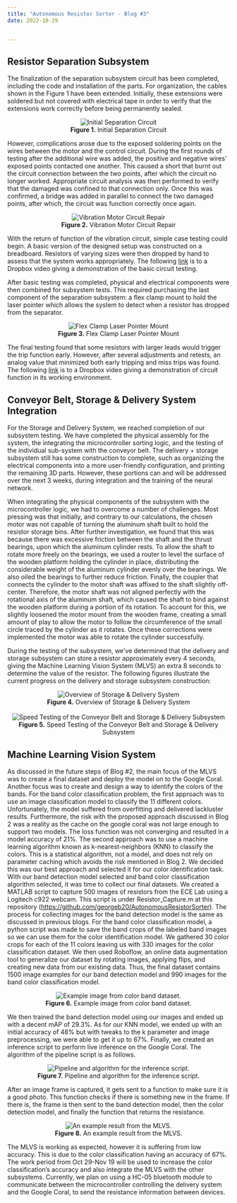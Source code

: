 ```yaml
---
title: "Autonomous Resistor Sorter - Blog #3"
date: 2022-10-29


---
```


## Resistor Separation Subsystem
The finalization of the separation subsystem circuit has been completed, including the code and installation of the parts. For organization, the cables shown in the Figure 1 have been extended. Initially, these extensions were soldered but not covered with electrical tape in order to verify that the extensions work correctly before being permanently sealed.

<p style="text-align:center">
<img src="\Autonomous-Resistor-Sorter\assets\images\post_10_29_22\initial_separation_circuit.png" alt="Initial Separation Circuit">
<br/>
<b>Figure 1.</b> Initial Separation Circuit
</p>

However, complications arose due to the exposed soldering points on the wires between the motor and the control circuit. During the first rounds of testing after the additional wire was added, the positive and negative wires' exposed points contacted one another. This caused a short that burnt out the circuit connection between the two points, after which the circuit no longer worked. Appropriate circuit analysis was then performed to verify that the damaged was confined to that connection only. Once this was confirmed, a bridge was added in parallel to connect the two damaged points, after which, the circuit was function correctly once again.

<p style="text-align:center">
<img src="\Autonomous-Resistor-Sorter\assets\images\post_10_29_22\vibration_motor_circuit_repair.png" alt="Vibration Motor Circuit Repair">
<br/>
<b>Figure 2.</b> Vibration Motor Circuit Repair
</p>

With the return of function of the vibration circuit, simple case testing could begin. A basic version of the designed setup was constructed on a breadboard. Resistors of varying sizes were then dropped by hand to assess that the system works appropriately. The following [link](https://www.dropbox.com/s/gn49cvh90hivkk7/IMG_2308.MOV?dl=0) is to a Dropbox video giving a demonstration of the basic circuit testing.
 
After basic testing was completed, physical and electrical components were then combined for subsystem tests. This required purchasing the last component of the separation subsystem: a flex clamp mount to hold the laser pointer which allows the system to detect when a resistor has dropped from the separator.

<p style="text-align:center">
<img src="\Autonomous-Resistor-Sorter\assets\images\post_10_29_22\flex_clamp_laser_pointer_mount.png" alt="Flex Clamp Laser Pointer Mount">
<br/>
<b>Figure 3.</b> Flex Clamp Laser Pointer Mount
</p>

The final testing found that some resistors with larger leads would trigger the trip function early. However, after several adjustments and retests, an analog value that minimized both early tripping and miss trips was found. The following [link](https://www.dropbox.com/s/yrvi6yx1sivwlbf/IMG_2322.MOV?dl=0) is to a Dropbox video giving a demonstration of circuit function in its working environment.
 

## Conveyor Belt, Storage & Delivery System Integration
For the Storage and Delivery System, we reached completion of our subsystem testing. We have completed the physical assembly for the system, the integrating the microcontroller sorting logic, and the testing of the individual sub-system with the conveyor belt. The delivery + storage subsystem still has some construction to complete, such as organizing the electrical components into a more user-friendly configuration, and printing the remaining 3D parts. However, these portions can and will be addressed over the next 3 weeks, during integration and the training of the neural network.

When integrating the physical components of the subsystem with the microcontroller logic, we had to overcome a number of challenges. Most pressing was that initially, and contrary to our calculations, the chosen motor was not capable of turning the aluminum shaft built to hold the resistor storage bins. After further investigation, we found that this was because there was excessive friction between the shaft and the thrust bearings, upon which the aluminum cylinder rests. To allow the shaft to rotate more freely on the bearings, we used a router to level the surface of the wooden platform holding the cylinder in place, distributing the considerable weight of the aluminum cylinder evenly over the bearings. We also oiled the bearings to further reduce friction. Finally, the coupler that connects the cylinder to the motor shaft was affixed to the shaft slightly off-center. Therefore, the motor shaft was not aligned perfectly with the rotational axis of the aluminum shaft, which caused the shaft to bind against the wooden platform during a portion of its rotation. To account for this, we slightly loosened the motor mount from the wooden frame, creating a small amount of play to allow the motor to follow the circumference of the small circle traced by the cylinder as it rotates. Once these corrections were implemented the motor was able to rotate the cylinder successfully.

During the testing of the subsystem, we've determined that the delivery and storage subsystem can store a resistor approximately every 4 seconds, giving the Machine Learning Vision System (MLVS) an extra 8 seconds to determine the value of the resistor. The following figures illustrate the current progress on the delivery and storage subsystem construction:

<p style="text-align:center">
<img src="\Autonomous-Resistor-Sorter\assets\images\post_10_29_22\overview_of_storage_and_delivery_system.jpg" alt="Overview of Storage & Delivery System">
<br/>
<b>Figure 4.</b> Overview of Storage & Delivery System
<br/><br/>
<img src="\Autonomous-Resistor-Sorter\assets\images\post_10_29_22\speed_testing_of_conveyor_belt.jpg" alt="Speed Testing of the Conveyor Belt and Storage & Delivery Subsystem">
<br/>
<b>Figure 5.</b> Speed Testing of the Conveyor Belt and Storage & Delivery Subsystem
</p>

## Machine Learning Vision System
As discussed in the future steps of Blog #2, the main focus of the MLVS was to create a final dataset and deploy the model on to the Google Coral. Another focus was to create and design a way to identify the colors of the bands.
For the band color classification problem, the first approach was to use an image classification model to classify the 11 different colors. Unfortunately, the model suffered from overfitting and delivered lackluster results. Furthermore, the risk with the proposed approach discussed in Blog 2 was a reality as the cache on the google coral was not large enough to support two models. The loss function was not converging and resulted in a model accuracy of 21%. The second approach was to use a machine learning algorithm known as k-nearest-neighbors (KNN) to classify the colors. This is a statistical algorithm, not a model, and does not rely on parameter caching which avoids the risk mentioned in Blog 2. We decided this was our best approach and selected it for our color identification task. 
With our band detection model selected and band color classification algorithm selected, it was time to collect our final datasets. We created a MATLAB script to capture 500 images of resistors from the ECE Lab using a Logitech c922 webcam. This script is under Resistor_Capture.m at this repository (https://github.com/georgeb20/AutonomousResistorSorter). The process for collecting images for the band detection model is the same as discussed in previous blogs. For the band color classification model, a python script was made to save the band crops of the labeled band images so we can use them for the color identification model. We gathered 30 color crops for each of the 11 colors leaving us with 330 images for the color classification dataset. We then used Roboflow, an online data augmentation tool to generalize our dataset by rotating images, applying flips, and creating new data from our existing data. Thus, the final dataset contains 1500 image examples for our band detection model and 990 images for the band color classification model. 

<p style="text-align:center">
<img src="\Autonomous-Resistor-Sorter\assets\images\post_10_29_22\example_image_color_band_dataset.jpg" alt="Example image from color band dataset.">
<br/>
<b>Figure 6.</b> Example image from color band dataset.
</p>

We then trained the band detection model using our images and ended up with a decent mAP of 29.3%. As for our KNN model, we ended up with an initial accuracy of 48% but with tweaks to the k parameter and image preprocessing, we were able to get it up to 67%.
Finally, we created an inference script to perform live inference on the Google Coral. The algorithm of the pipeline script is as follows.

<p style="text-align:center">
<img src="\Autonomous-Resistor-Sorter\assets\images\post_10_29_22\inference_script_algorithm.png" alt="Pipeline and algorithm for the inference script.">
<br/>
<b>Figure 7.</b> Pipeline and algorithm for the inference script.
</p>

After an image frame is captured, it gets sent to a function to make sure it is a good photo. This function checks if there is something new in the frame. If there is, the frame is then sent to the band detection model, then the color detection model, and finally the function that returns the resistance. 

<p style="text-align:center">
<img src="\Autonomous-Resistor-Sorter\assets\images\post_10_29_22\example_result_mlvs.png" alt="An example result from the MLVS.">
<br/>
<b>Figure 8.</b> An example result from the MLVS.
</p>

The MLVS is working as expected, however it is suffering from low accuracy. This is due to the color classification having an accuracy of 67%. The work period from Oct 29-Nov 19 will be used to increase the color classification’s accuracy and also integrate the MLVS with the other subsystems. Currently, we plan on using a HC-05 bluetooth module to communicate between the microcontroller controlling the delivery system and the Google Coral, to send the resistance information between devices.

